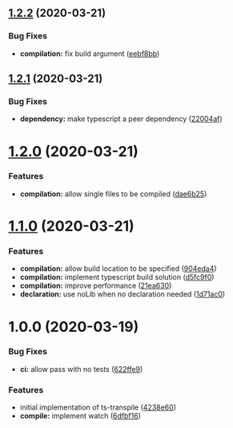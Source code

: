 ## [1.2.2](https://github.com/vdtn359/ts-transpile/compare/v1.2.1...v1.2.2) (2020-03-21)


### Bug Fixes

* **compilation:** fix build argument ([eebf8bb](https://github.com/vdtn359/ts-transpile/commit/eebf8bb1f40d90555f5972ca2ca5372baf768ecf))

## [1.2.1](https://github.com/vdtn359/ts-transpile/compare/v1.2.0...v1.2.1) (2020-03-21)


### Bug Fixes

* **dependency:** make typescript a peer dependency ([22004af](https://github.com/vdtn359/ts-transpile/commit/22004afa19bc8c9b4740d4601059cbb4e574e833))

# [1.2.0](https://github.com/vdtn359/ts-transpile/compare/v1.1.0...v1.2.0) (2020-03-21)


### Features

* **compilation:** allow single files to be compiled ([dae6b25](https://github.com/vdtn359/ts-transpile/commit/dae6b25c4b3f1ff61da543a9e97d2c9c0deb63d4))

# [1.1.0](https://github.com/vdtn359/ts-transpile/compare/v1.0.0...v1.1.0) (2020-03-21)


### Features

* **compilation:** allow build location to be specified ([904eda4](https://github.com/vdtn359/ts-transpile/commit/904eda4899351de62d67e4676420f5399470b7f5))
* **compilation:** implement typescript build solution ([d5fc9f0](https://github.com/vdtn359/ts-transpile/commit/d5fc9f0de73c48bf5b060e5f0ca7d9e7666ab3bd))
* **compilation:** improve performance ([21ea630](https://github.com/vdtn359/ts-transpile/commit/21ea630c73d777996233ae13555237d77752d022))
* **declaration:** use noLib when no declaration needed ([1d71ac0](https://github.com/vdtn359/ts-transpile/commit/1d71ac02b57f8f22b9d3e0807ff254abcef76df1))

# 1.0.0 (2020-03-19)


### Bug Fixes

* **ci:** allow pass with no tests ([622ffe9](https://github.com/vdtn359/ts-transpile/commit/622ffe942420dc39b0c9619433d395d691042e31))


### Features

* initial implementation of ts-transpile ([4238e60](https://github.com/vdtn359/ts-transpile/commit/4238e6097d46fa03e370ebef22d9079d0a8d5d2f))
* **compile:** implement watch ([6dfbf16](https://github.com/vdtn359/ts-transpile/commit/6dfbf1629dd81938542e128f601b91cb59d89519))
